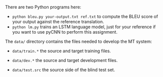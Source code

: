There are two Python programs here:

 - `python bleu.py your-output.txt ref.txt` to compute the BLEU score of your output against the reference translation.
 - `python lm.py` trains an LSTM language model, just for your reference if you want to use pyCNN to perform this assignment.

The `data/` directory contains the files needed to develop the MT system:

 - `data/train.*` the source and target training files.

 - `data/dev.*` the source and target development files.

 - `data/test.src` the source side of the blind test set.
